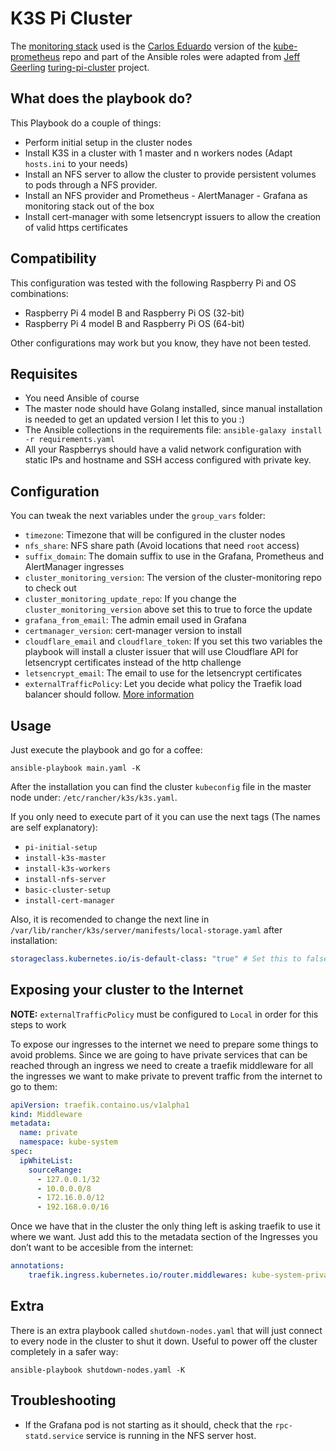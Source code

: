 # K3S Pi Cluster

The [monitoring stack](https://github.com/carlosedp/cluster-monitoring) used is the [Carlos Eduardo](https://github.com/carlosedp) version of the [kube-prometheus](https://github.com/prometheus-operator/kube-prometheus) repo and part of the Ansible roles were adapted from [Jeff Geerling](https://github.com/geerlingguy) [turing-pi-cluster](https://github.com/geerlingguy/turing-pi-cluster) project.

## What does the playbook do?

This Playbook do a couple of things:
- Perform initial setup in the cluster nodes
- Install K3S in a cluster with 1 master and n workers nodes (Adapt `hosts.ini` to your needs)
- Install an NFS server to allow the cluster to provide persistent volumes to pods through a NFS provider.
- Install an NFS provider and Prometheus - AlertManager - Grafana as monitoring stack out of the box
- Install cert-manager with some letsencrypt issuers to allow the creation of valid https certificates

## Compatibility

This configuration was tested with the following Raspberry Pi and OS combinations:
- Raspberry Pi 4 model B and Raspberry Pi OS (32-bit)
- Raspberry Pi 4 model B and Raspberry Pi OS (64-bit)

Other configurations may work but you know, they have not been tested.

## Requisites

- You need Ansible of course
- The master node should have Golang installed, since manual installation is needed to get an updated version I let this to you :)
- The Ansible collections in the requirements file: `ansible-galaxy install -r requirements.yaml`
- All your Raspberrys should have a valid network configuration with static IPs and hostname and SSH access configured with private key.

## Configuration

You can tweak the next variables under the `group_vars` folder:
- `timezone`: Timezone that will be configured in the cluster nodes
- `nfs_share`: NFS share path (Avoid locations that need `root` access)
- `suffix_domain`: The domain suffix to use in the Grafana, Prometheus and AlertManager ingresses
- `cluster_monitoring_version`: The version of the cluster-monitoring repo to check out
- `cluster_monitoring_update_repo`: If you change the `cluster_monitoring_version` above set this to true to force the update
- `grafana_from_email`: The admin email used in Grafana
- `certmanager_version`: cert-manager version to install
- `cloudflare_email` and `cloudflare_token`: If you set this two variables the playbook will install a cluster issuer that will use Cloudflare API for letsencrypt certificates instead of the http challenge
- `letsencrypt_email`: The email to use for the letsencrypt certificates
- `externalTrafficPolicy`: Let you decide what policy the Traefik load balancer should follow. [More information](https://kubernetes.io/docs/tasks/access-application-cluster/create-external-load-balancer/#preserving-the-client-source-ip)

## Usage

Just execute the playbook and go for a coffee:
```
ansible-playbook main.yaml -K
```
After the installation you can find the cluster `kubeconfig` file in the master node under: `/etc/rancher/k3s/k3s.yaml`.

If you only need to execute part of it you can use the next tags (The names are self explanatory):
- `pi-initial-setup`
- `install-k3s-master`
- `install-k3s-workers`
- `install-nfs-server`
- `basic-cluster-setup`
- `install-cert-manager`

Also, it is recomended to change the next line in `/var/lib/rancher/k3s/server/manifests/local-storage.yaml` after installation:

```yaml
storageclass.kubernetes.io/is-default-class: "true" # Set this to false to make sure you use NFS as the default storage class
```

## Exposing your cluster to the Internet

**NOTE:** `externalTrafficPolicy` must be configured to `Local` in order for this steps to work

To expose our ingresses to the internet we need to prepare some things to avoid problems. Since we are going to have private services that can be reached through an ingress we need to create a traefik middleware for all the ingresses we want to make private to prevent traffic from the internet to go to them:
```yaml
apiVersion: traefik.containo.us/v1alpha1
kind: Middleware
metadata:
  name: private
  namespace: kube-system
spec:
  ipWhiteList:
    sourceRange:
      - 127.0.0.1/32
      - 10.0.0.0/8
      - 172.16.0.0/12
      - 192.168.0.0/16
```

Once we have that in the cluster the only thing left is asking traefik to use it where we want. Just add this to the metadata section of the Ingresses you don’t want to be accesible from the internet: 
```yaml
annotations:
    traefik.ingress.kubernetes.io/router.middlewares: kube-system-private@kubernetescrd
```

## Extra

There is an extra playbook called `shutdown-nodes.yaml` that will just connect to every node in the cluster to shut it down. Useful to power off the cluster completely in a safer way:
```
ansible-playbook shutdown-nodes.yaml -K
```

## Troubleshooting

- If the Grafana pod is not starting as it should, check that the `rpc-statd.service` service is running in the NFS server host.
